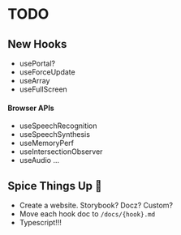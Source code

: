 # TODO

## New Hooks
* usePortal?
* useForceUpdate
* useArray
* useFullScreen

#### Browser APIs
* useSpeechRecognition
* useSpeechSynthesis
* useMemoryPerf
* useIntersectionObserver
* useAudio
...



## Spice Things Up 🥘
* Create a website. Storybook? Docz? Custom?
* Move each hook doc to `/docs/{hook}.md`
* Typescript!!!
